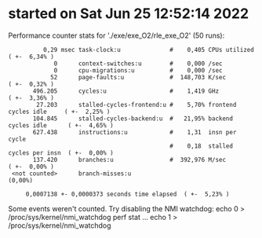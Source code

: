 # started on Sat Jun 25 12:52:14 2022


 Performance counter stats for './exe/exe_O2/rle_exe_O2' (50 runs):

              0,29 msec task-clock:u              #    0,405 CPUs utilized            ( +-  6,34% )
                 0      context-switches:u        #    0,000 /sec                   
                 0      cpu-migrations:u          #    0,000 /sec                   
                52      page-faults:u             #  148,703 K/sec                    ( +-  0,32% )
           496.205      cycles:u                  #    1,419 GHz                      ( +-  3,36% )
            27.203      stalled-cycles-frontend:u #    5,70% frontend cycles idle     ( +-  2,25% )
           104.845      stalled-cycles-backend:u  #   21,95% backend cycles idle      ( +-  4,65% )
           627.438      instructions:u            #    1,31  insn per cycle         
                                                  #    0,18  stalled cycles per insn  ( +-  0,00% )
           137.420      branches:u                #  392,976 M/sec                    ( +-  0,00% )
     <not counted>      branch-misses:u                                               (0,00%)

         0,0007138 +- 0,0000373 seconds time elapsed  ( +-  5,23% )

Some events weren't counted. Try disabling the NMI watchdog:
	echo 0 > /proc/sys/kernel/nmi_watchdog
	perf stat ...
	echo 1 > /proc/sys/kernel/nmi_watchdog

